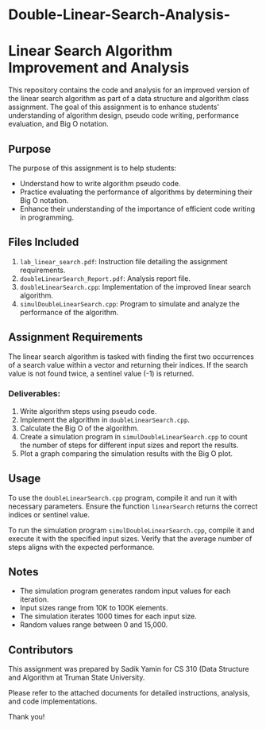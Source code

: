# Double-Linear-Search-Analysis-

# Linear Search Algorithm Improvement and Analysis

This repository contains the code and analysis for an improved version of the linear search algorithm as part of a data structure and algorithm class assignment. The goal of this assignment is to enhance students' understanding of algorithm design, pseudo code writing, performance evaluation, and Big O notation.

## Purpose

The purpose of this assignment is to help students:

- Understand how to write algorithm pseudo code.
- Practice evaluating the performance of algorithms by determining their Big O notation.
- Enhance their understanding of the importance of efficient code writing in programming.

## Files Included

1. `lab_linear_search.pdf`: Instruction file detailing the assignment requirements.
2. `doubleLinearSearch_Report.pdf`: Analysis report file.
3. `doubleLinearSearch.cpp`: Implementation of the improved linear search algorithm.
4. `simulDoubleLinearSearch.cpp`: Program to simulate and analyze the performance of the algorithm.

## Assignment Requirements

The linear search algorithm is tasked with finding the first two occurrences of a search value within a vector and returning their indices. If the search value is not found twice, a sentinel value (-1) is returned.

### Deliverables:

1. Write algorithm steps using pseudo code.
2. Implement the algorithm in `doubleLinearSearch.cpp`.
3. Calculate the Big O of the algorithm.
4. Create a simulation program in `simulDoubleLinearSearch.cpp` to count the number of steps for different input sizes and report the results.
5. Plot a graph comparing the simulation results with the Big O plot.

## Usage

To use the `doubleLinearSearch.cpp` program, compile it and run it with necessary parameters. Ensure the function `linearSearch` returns the correct indices or sentinel value.

To run the simulation program `simulDoubleLinearSearch.cpp`, compile it and execute it with the specified input sizes. Verify that the average number of steps aligns with the expected performance.

## Notes

- The simulation program generates random input values for each iteration.
- Input sizes range from 10K to 100K elements.
- The simulation iterates 1000 times for each input size.
- Random values range between 0 and 15,000.

## Contributors

This assignment was prepared by Sadik Yamin for CS 310 (Data Structure and Algorithm at Truman State University.

Please refer to the attached documents for detailed instructions, analysis, and code implementations.


Thank you!
